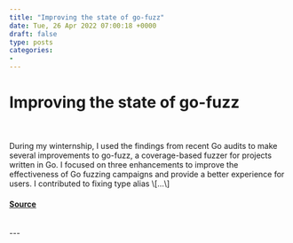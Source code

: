 ```yaml
---
title: "Improving the state of go-fuzz"
date: Tue, 26 Apr 2022 07:00:18 +0000
draft: false
type: posts
categories: 
- 
---
```

# Improving the state of go-fuzz

<br/>

<br/>
During my winternship, I used the findings from recent Go audits to make several improvements to go-fuzz, a coverage-based fuzzer for projects written in Go. I focused on three enhancements to improve the effectiveness of Go fuzzing campaigns and provide a better experience for users. I contributed to fixing type alias \[…\]

#### [Source](https://blog.trailofbits.com/2022/04/26/improving-the-state-of-go-fuzz/)

<br/>
---

